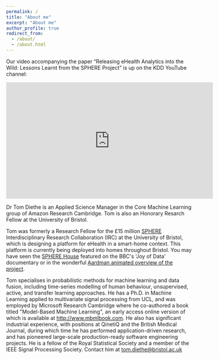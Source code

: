```yaml
---
permalink: /
title: "About me"
excerpt: "About me"
author_profile: true
redirect_from: 
  - /about/
  - /about.html
---
```


<!-- Tom Diethe was born in London, UK, in 1977. He received a B.Sc. in Experimental Psychology from the University of Bristol in 2000, then taking up an industrial research position at QinetiQ, where in 2004 he received the Future Systems Technology division “Star Award” for outstanding achievement. In 2005 he received an M.Sc. with distinction and best project award in Intelligent Systems, and then in 2010 received a Ph.D. in machine learning applied to multivariate signal processing, both from University College London. After two post-doctoral positions in the departments of Computer Science and Statistical Science at UCL, he has since worked for the British Medical Journal and Microsoft Research Cambridge, before taking up a position as a Research Fellow for the SPHERE IRC at the Department of Electrical Engineering of the University of Bristol. His current research interests include probabilistic machine learning, computational statistics, learning theory, and data fusion. -->


Our video accompanying the paper “Releasing eHealth Analytics into the Wild: Lessons Learnt from the SPHERE Project” is up on the KDD YouTube channel:

<iframe width="560" height="315" src="https://www.youtube.com/embed/AL-HrYnF574?rel=0" frameborder="0" allow="autoplay; encrypted-media" allowfullscreen></iframe>

Dr Tom Diethe is an Applied Science Manager in the Core Machine Learning group of Amazon Research Cambridge. Tom is also an Honorary Resarch Fellow at the University of Bristol.

Tom was formerly a Research Fellow for the £15 million [SPHERE](http://www.irc-sphere.ac.uk) Interdisciplinary Research Collaboration (IRC) at the University of Bristol, which is designing a platform for eHealth in a smart-home context. This platform is currently being deployed into homes throughout Bristol. You may have seen the [SPHERE House](http://theinstitute.ieee.org/technology-topics/smart-technology/the-sphere-house-can-monitor-its-residents-health) featured on the BBC's 'Joy of Data' documentary or in the wonderful [Aardman animated overview of the project](http://www.aardman.com/work/sphere-project/).

Tom specialises in probabilistic methods for machine learning and data fusion, including time-series modelling of human behaviour, unsupervised, active, and transfer learning approaches. He has a Ph.D. in Machine Learning applied to multivariate signal processing from UCL, and was employed by Microsoft Research Cambridge where he co-authored a book titled "Model-Based Machine Learning", an early access online version of which is available at <http://www.mbmlbook.com>. He also has significant industrial experience, with positions at QinetiQ and the British Medical Journal, during which time he has performed application-driven research, and has pioneered large-scale production-ready software engineering projects. He is a fellow of the Royal Statistical Society and a member of the IEEE Signal Processing Society. Contact him at <tom.diethe@bristol.ac.uk>